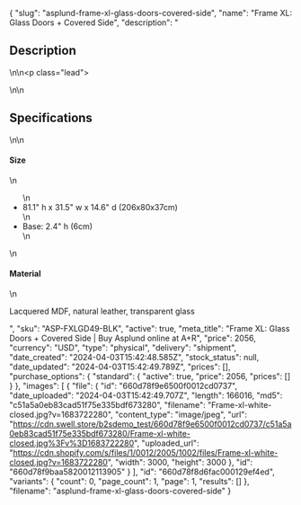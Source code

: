 {
  "slug": "asplund-frame-xl-glass-doors-covered-side",
  "name": "Frame XL: Glass Doors + Covered Side",
  "description": "<h2>Description</h2>\n<!-- split -->\n<p class=\"lead\"> </p>\n<!-- split -->\n<h2>Specifications</h2>\n<!-- split -->\n<h4>Size</h4>\n<ul>\n<li>81.1\" h x 31.5\" w x 14.6\" d (206x80x37cm)</li>\n<li>Base: 2.4\" h (6cm)</li>\n</ul>\n<h4>Material</h4>\n<p>Lacquered MDF, natural leather, transparent glass</p>",
  "sku": "ASP-FXLGD49-BLK",
  "active": true,
  "meta_title": "Frame XL: Glass Doors + Covered Side | Buy Asplund online at A+R",
  "price": 2056,
  "currency": "USD",
  "type": "physical",
  "delivery": "shipment",
  "date_created": "2024-04-03T15:42:48.585Z",
  "stock_status": null,
  "date_updated": "2024-04-03T15:42:49.789Z",
  "prices": [],
  "purchase_options": {
    "standard": {
      "active": true,
      "price": 2056,
      "prices": []
    }
  },
  "images": [
    {
      "file": {
        "id": "660d78f9e6500f0012cd0737",
        "date_uploaded": "2024-04-03T15:42:49.707Z",
        "length": 166016,
        "md5": "c51a5a0eb83cad51f75e335bdf673280",
        "filename": "Frame-xl-white-closed.jpg?v=1683722280",
        "content_type": "image/jpeg",
        "url": "https://cdn.swell.store/b2sdemo_test/660d78f9e6500f0012cd0737/c51a5a0eb83cad51f75e335bdf673280/Frame-xl-white-closed.jpg%3Fv%3D1683722280",
        "uploaded_url": "https://cdn.shopify.com/s/files/1/0012/2005/1002/files/Frame-xl-white-closed.jpg?v=1683722280",
        "width": 3000,
        "height": 3000
      },
      "id": "660d78f9baa5820012113905"
    }
  ],
  "id": "660d78f8d6fac000129ef4ed",
  "variants": {
    "count": 0,
    "page_count": 1,
    "page": 1,
    "results": []
  },
  "filename": "asplund-frame-xl-glass-doors-covered-side"
}